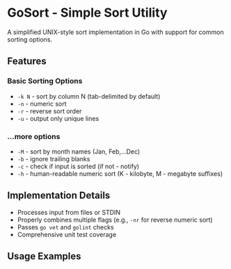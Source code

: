 # GoSort - Simple Sort Utility

A simplified UNIX-style sort implementation in Go with support for common sorting options.

## Features

### Basic Sorting Options
- `-k N` - sort by column N (tab-delimited by default)
- `-n` - numeric sort
- `-r` - reverse sort order
- `-u` - output only unique lines

### ...more options
- `-M` - sort by month names (Jan, Feb,...Dec)
- `-b` - ignore trailing blanks
- `-c` - check if input is sorted (if not - notify)
- `-h` - human-readable numeric sort (K - kilobyte, M - megabyte suffixes)

## Implementation Details

- Processes input from files or STDIN
- Properly combines multiple flags (e.g., `-nr` for reverse numeric sort)
- Passes `go vet` and `golint` checks
- Comprehensive unit test coverage

## Usage Examples
```bash
